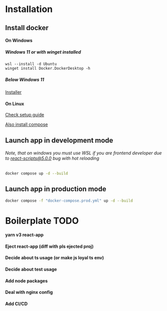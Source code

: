 # Installation
## Install docker
#### On Windows
##### Windows 11 or with winget installed
```pwsh
wsl --install -d Ubuntu
winget install Docker.DockerDesktop -h
```
##### Below Windows 11
[Installer](https://desktop.docker.com/win/main/amd64/Docker%20Desktop%20Installer.exe)
#### On Linux
[Check setup guide](https://docs.docker.com/engine/install/)

[Also install compose](https://docs.docker.com/compose/cli-command/#install-on-linux)
## Launch app in development mode
###### Note, that on windows you must use WSL if you are frontend developer due to react-scripts@5.0.0 bug with hot reloading
```bash
docker compose up -d --build
```
## Launch app in production mode
```bash
docker compose -f "docker-compose.prod.yml" up -d --build
```
# Boilerplate TODO
#### yarn v3 react-app
#### Eject react-app (diff with pls ejected proj)
#### Decide about ts usage (or make js loyal ts env)
#### Decide about test usage
#### Add node packages
#### Deal with nginx config
#### Add CI/CD